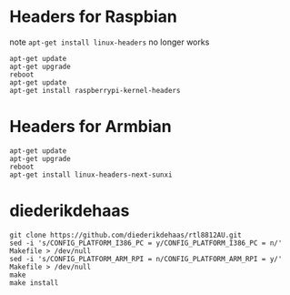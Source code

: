 # Headers for Raspbian
note `apt-get install linux-headers` no longer works

```
apt-get update
apt-get upgrade
reboot
apt-get update
apt-get install raspberrypi-kernel-headers

```

# Headers for Armbian

```
apt-get update
apt-get upgrade
reboot
apt-get install linux-headers-next-sunxi
```

# diederikdehaas



```
git clone https://github.com/diederikdehaas/rtl8812AU.git 
sed -i 's/CONFIG_PLATFORM_I386_PC = y/CONFIG_PLATFORM_I386_PC = n/' Makefile > /dev/null
sed -i 's/CONFIG_PLATFORM_ARM_RPI = n/CONFIG_PLATFORM_ARM_RPI = y/' Makefile > /dev/null
make 
make install
```
